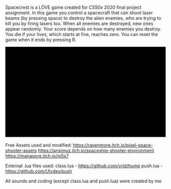 Spacecrest is a LÖVE game created for CS50x 2020 final project assignment. 
In this game you control a spacecraft that can shoot laser beams (by pressing
space) to destroy the alien enemies, who are trying to kill you by firing lasers too.
When all enemies are destroyed, new ones appear randomly.
Your score depends on how many enemies you destroy. 
You die if your lives, which starts at five, reaches zero. 
You can reset the game when it ends by pressing R.  

![](game.gif)

Free Assets used and modified:
https://ravenmore.itch.io/pixel-space-shooter-assets
https://ansimuz.itch.io/spaceship-shooter-environment
https://managore.itch.io/m5x7

External .lua files used: 
class.lua - https://github.com/vrld/hump
push.lua  - https://github.com/Ulydev/push

All sounds and coding (except class.lua and push.lua) were created by me
